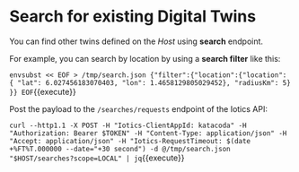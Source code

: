 # Search for existing Digital Twins

You can find other twins defined on the _Host_ using **search** endpoint.

For example, you can search by location by using a **search filter** like this:

`envsubst << EOF > /tmp/search.json
{"filter":{"location":{"location": {
               "lat": 6.027456183070403,
               "lon": 1.4658129805029452},
              "radiusKm": 5}
}}
EOF`{{execute}}

Post the payload to the `/searches/requests` endpoint of the Iotics API:

`curl --http1.1 -X POST -H "Iotics-ClientAppId: katacoda" -H "Authorization: Bearer $TOKEN" -H "Content-Type: application/json" -H "Accept: application/json" -H "Iotics-RequestTimeout: $(date +%FT%T.000000 --date="+30 second") -d @/tmp/search.json "$HOST/searches?scope=LOCAL" | jq`{{execute}}

